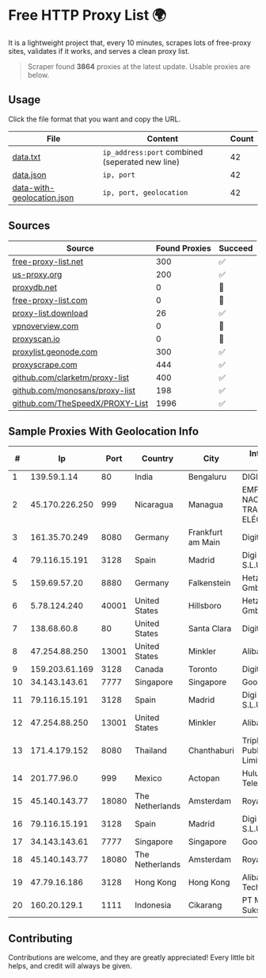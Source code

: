 
# Free HTTP Proxy List 🌍

It is a lightweight project that, every 10 minutes, scrapes lots of free-proxy sites, validates if it works, and serves a clean proxy list.


> Scraper found **3864** proxies at the latest update. Usable proxies are below.

## Usage

Click the file format that you want and copy the URL.


|File|Content|Count|
|----|-------|-----|
|[data.txt](https://raw.githubusercontent.com/themiralay/Proxy-List-World/master/data.txt)|`ip_address:port` combined (seperated new line)|42|
|[data.json](https://raw.githubusercontent.com/themiralay/Proxy-List-World/master/data.json)|`ip, port`|42|
|[data-with-geolocation.json](https://raw.githubusercontent.com/themiralay/Proxy-List-World/master/data-with-geolocation.json)|`ip, port, geolocation`|42|

## Sources

|Source|Found Proxies|Succeed|
|------|-------------|-------|
|[free-proxy-list.net](https://free-proxy-list.net)|300|✅|
|[us-proxy.org](https://www.us-proxy.org)|200|✅|
|[proxydb.net](http://proxydb.net)|0|🚫|
|[free-proxy-list.com](https://free-proxy-list.com/?page=&port=&type%5B%5D=http&type%5B%5D=https&up_time=0&search=Search)|0|🚫|
|[proxy-list.download](https://www.proxy-list.download/HTTP)|26|✅|
|[vpnoverview.com](https://vpnoverview.com/privacy/anonymous-browsing/free-proxy-servers)|0|🚫|
|[proxyscan.io](https://www.proxyscan.io)|0|🚫|
|[proxylist.geonode.com](https://proxylist.geonode.com/api/proxy-list?limit=300&page=1&sort_by=lastChecked&sort_type=desc&protocols=http,https)|300|✅|
|[proxyscrape.com](https://api.proxyscrape.com/v2/?request=displayproxies&protocol=http&timeout=10000&country=all&ssl=all&anonymity=all)|444|✅|
|[github.com/clarketm/proxy-list](https://raw.githubusercontent.com/clarketm/proxy-list/master/proxy-list-raw.txt)|400|✅|
|[github.com/monosans/proxy-list](https://raw.githubusercontent.com/monosans/proxy-list/main/proxies/http.txt)|198|✅|
|[github.com/TheSpeedX/PROXY-List](https://raw.githubusercontent.com/TheSpeedX/PROXY-List/master/http.txt)|1996|✅|


## Sample Proxies With Geolocation Info

|#|Ip|Port|Country|City|Internet Service Provider|
|-|--|----|-------|----|-------------------------|
|1|139.59.1.14|80|India|Bengaluru|DIGITALOCEAN|
|2|45.170.226.250|999|Nicaragua|Managua|EMPRESA NACIONAL DE TRANSMISIÓN ELÉCTRICA|
|3|161.35.70.249|8080|Germany|Frankfurt am Main|DigitalOcean, LLC|
|4|79.116.15.191|3128|Spain|Madrid|Digi Spain Telecom S.L.U.|
|5|159.69.57.20|8880|Germany|Falkenstein|Hetzner Online GmbH|
|6|5.78.124.240|40001|United States|Hillsboro|Hetzner Online GmbH|
|7|138.68.60.8|80|United States|Santa Clara|DigitalOcean, LLC|
|8|47.254.88.250|13001|United States|Minkler|Alibaba Cloud LLC|
|9|159.203.61.169|3128|Canada|Toronto|DigitalOcean, LLC|
|10|34.143.143.61|7777|Singapore|Singapore|Google LLC|
|11|79.116.15.191|3128|Spain|Madrid|Digi Spain Telecom S.L.U.|
|12|47.254.88.250|13001|United States|Minkler|Alibaba Cloud LLC|
|13|171.4.179.152|8080|Thailand|Chanthaburi|Triple T Broadband Public Company Limited|
|14|201.77.96.0|999|Mexico|Actopan|Hulux Telecomunicaciones|
|15|45.140.143.77|18080|The Netherlands|Amsterdam|RoyaleHosting BV|
|16|79.116.15.191|3128|Spain|Madrid|Digi Spain Telecom S.L.U.|
|17|34.143.143.61|7777|Singapore|Singapore|Google LLC|
|18|45.140.143.77|18080|The Netherlands|Amsterdam|RoyaleHosting BV|
|19|47.79.16.186|3128|Hong Kong|Hong Kong|Alibaba (US) Technology Co., Ltd.|
|20|160.20.129.1|1111|Indonesia|Cikarang|PT Media Solusi Sukses|



## Contributing

Contributions are welcome, and they are greatly appreciated! Every
little bit helps, and credit will always be given.

